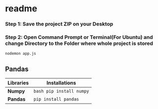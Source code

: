 # readme

### Step 1: Save the project ZIP on your Desktop
### Step 2: Open Command Prompt or Terminal(For Ubuntu) and change Directory to the Folder where whole project is stored

```bash
nodemon app.js
```

## Pandas
| Libraries | Installations |
| --- | --- |
| **Numpy** | ```bash pip install numpy``` |
| **Pandas** | `pip install pandas` |

